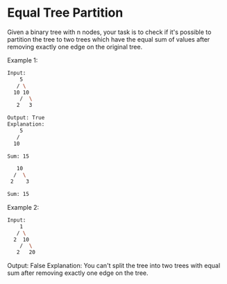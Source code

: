 # Equal Tree Partition

Given a binary tree with n nodes, your task is to check if it's possible to partition the tree to two trees which have the equal sum of values after removing exactly one edge on the original tree.

Example 1:

```bash
Input:
    5
   / \
  10 10
    /  \
   2   3

Output: True
Explanation:
    5
   /
  10

Sum: 15

   10
  /  \
 2    3

Sum: 15
```

Example 2:

```bash
Input:
    1
   / \
  2  10
    /  \
   2   20
```

Output: False
Explanation: You can't split the tree into two trees with equal sum after removing exactly one edge on the tree.

